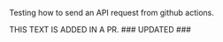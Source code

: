 Testing how to send an API request from github actions.

THIS TEXT IS ADDED IN A PR.  ### UPDATED ###
